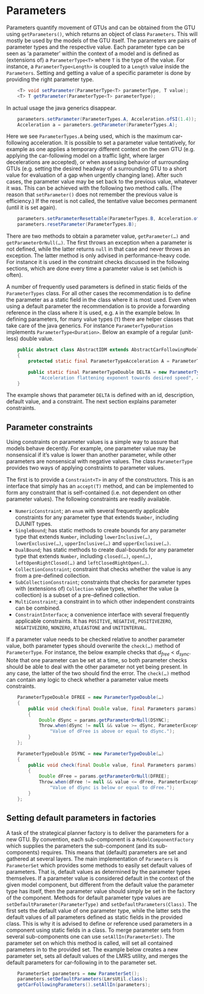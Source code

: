 # Parameters

Parameters quantify movement of GTUs and can be obtained from the GTU using `getParameters()`, which returns an object of class `Parameters`. This will mostly be used by the models of the GTU itself. The parameters are pairs of parameter types and the respective value. Each parameter type can be seen as ‘a parameter’ within the context of a model and is defined as (extensions of) a `ParameterType<T>` where `T` is the type of the value. For instance, a `ParameterType<Length>` is coupled to a `Length` value inside the `Parameters`. Setting and getting a value of a specific parameter is done by providing the right parameter type.

```java
    <T> void setParameter(ParameterType<T> parameterType, T value);
    <T> T getParameter(ParameterType<T> parameterType);
```

In actual usage the java generics disappear.

```java
    parameters.setParameter(ParameterTypes.A, Acceleration.ofSI(1.4));
    Acceleration a = parameters.getParameter(ParameterTypes.A);
```

Here we see `ParameterTypes.A` being used, which is the maximum car-following acceleration. It is possible to set a parameter value tentatively, for example as one applies a temporary different context on the own GTU (e.g. applying the car-following model on a traffic light, where larger decelerations are accepted), or when assessing behavior of surrounding GTUs (e.g. setting the desired headway of a surrounding GTU to a short value for evaluation of a gap when urgently changing lane). After such cases, the parameter value may be set back to the previous value, whatever it was. This can be achieved with the following two method calls. (The reason that `setParameter()` does not remember the previous value is efficiency.) If the reset is not called, the tentative value becomes permanent (until it is set again).

```java
    parameters.setParameterResettable(ParameterTypes.B, Acceleration.ofSI(3.5));
    parameters.resetParameter(ParameterTypes.B);
```

There are two methods to obtain a parameter value, `getParameter(…)` and `getParameterOrNull(…)`. The first throws an exception when a parameter is not defined, while the latter returns `null` in that case and never throws an exception. The latter method is only advised in performance-heavy code. For instance it is used in the constraint checks discussed in the following sections, which are done every time a parameter value is set (which is often).

A number of frequently used parameters is defined in static fields of the `ParameterTypes` class. For all other cases the recommendation is to define the parameter as a static field in the class where it is most used. Even when using a default parameter the recommendation is to provide a forwarding reference in the class where it is used, e.g. `A` in the example below. In defining parameters, for many value types (`T`) there are helper classes that take care of the java generics. For instance `ParameterTypeDuration` implements `ParameterType<Duration>`. Below an example of a regular (unit-less) double value.

```java
    public abstract class AbstractIDM extends AbstractCarFollowingModel
    {
        protected static final ParameterTypeAcceleration A = ParameterTypes.A;

        public static final ParameterTypeDouble DELTA = new ParameterTypeDouble("delta",
            "Acceleration flattening exponent towards desired speed", 4.0, ConstraintInterface.POSITIVE);
    }
```

The example shows that parameter `DELTA` is defined with an id, description, default value, and a constraint. The next section explains parameter constraints.


## Parameter constraints

Using constraints on parameter values is a simple way to assure that models behave decently. For example, one parameter value may be nonsensical if it’s value is lower than another parameter, while other parameters are nonsensical with negative values. The class `ParameterType` provides two ways of applying constraints to parameter values. 

The first is to provide a `Constraint<T>` in any of the constructors. This is an interface that simply has an `accept(T)` method, and can be implemented to form any constraint that is self-contained (i.e. not dependent on other parameter values). The following constraints are readily available.

* `NumericConstraint`; an `enum` with several frequently applicable constraints for any parameter type that extends `Number`, including DJUNIT types. 
* `SingleBound`; has static methods to create bounds for any parameter type that extends `Number`, including `lowerInclusive(…)`, `lowerExclusive(…)`, `upperInclusive(…)` and `upperExclusive(…)`.
* `DualBound`; has static methods to create dual-bounds for any parameter type that extends `Number`, including `closed(…)`, `open(…)`, `leftOpenRightClosed(…)` and `leftClosedRightOpen(…)`.
* `CollectionConstraint`; constraint that checks whether the value is any from a pre-defined collection.
* `SubCollectionConstraint`; constraints that checks for parameter types with (extensions of) `Collection` value types, whether the value (a collection) is a subset of a pre-defined collection.
* `MultiConstraint`; a constraint in to which other independent constraints can be combined.
* `ConstraintInterface`; a convenience interface with several frequently applicable constraints. It has `POSITIVE`, `NEGATIVE`, `POSITIVEZERO`, `NEGATIVEZERO`, `NONZERO`, `ATLEASTONE` and `UNITINTERVAL`.

If a parameter value needs to be checked relative to another parameter value, both parameter types should overwrite the `check(…)` method of `ParameterType`. For instance, the below example checks that <i>d<sub>free</sub></i>&nbsp;&lt;&nbsp;<i>d<sub>sync</sub></i>. Note that one parameter can be set at a time, so both parameter checks should be able to deal with the other parameter not yet being present. In any case, the latter of the two should find the error. The `check(…)` method can contain any logic to check whether a parameter value meets constraints.

```java
    ParameterTypeDouble DFREE = new ParameterTypeDouble(…)
    {
        public void check(final Double value, final Parameters params) 
        {
            Double dSync = params.getParameterOrNull(DSYNC);
            Throw.when(dSync != null && value >= dSync, ParameterException.class,
                "Value of dFree is above or equal to dSync.");
        }
    };

    ParameterTypeDouble DSYNC = new ParameterTypeDouble(…)
    {
        public void check(final Double value, final Parameters params)
        {
            Double dFree = params.getParameterOrNull(DFREE);
            Throw.when(dFree != null && value <= dFree, ParameterException.class, 
                "Value of dSync is below or equal to dFree.");
        }
    };
```


## Setting default parameters in factories

A task of the strategical planner factory is to deliver the parameters for a new GTU. By convention, each sub-component is a `ModelComponentFactory` which supplies the parameters the sub-component (and its sub-components) requires. This means that (default) parameters are set and gathered at several layers. The main implementation of `Parameters` is `ParameterSet` which provides some methods to easily set default values of parameters. That is, default values as determined by the parameter types themselves. If a parameter value is considered default in the context of the given model component, but different from the default value the parameter type has itself, then the parameter value should simply be set in the factory of the component. Methods for default parameter type values are `setDefaultParameter(ParameterType)` and `setDefaultParameters(Class)`. The first sets the default value of one parameter type, while the latter sets the default values of all parameters defined as static fields in the provided class. This is why it is advised to define or reference used parameters in a component using static fields in a class. To merge parameter sets from several sub-components one can use `setAllIn(ParameterSet)`. The parameter set on which this method is called, will set all contained parameters in to the provided set. The example below creates a new parameter set, sets all default values of the LMRS utility, and merges the default parameters for car-following in to the parameter set.

```java
    ParameterSet parameters = new ParameterSet();
    parameters.setDefaultParameters(LmrsUtil.class);
    getCarFollowingParameters().setAllIn(parameters);
```
